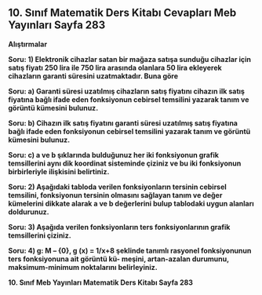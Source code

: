 ## 10. Sınıf Matematik Ders Kitabı Cevapları Meb Yayınları Sayfa 283

**Alıştırmalar**

**Soru: 1) Elektronik cihazlar satan bir mağaza satışa sunduğu cihazlar için satış fiyatı 250 lira ile 750 lira arasında olanlara 50 lira ekleyerek cihazların garanti süresini uzatmaktadır. Buna göre**

**Soru: a) Garanti süresi uzatılmış cihazların satış fiyatını cihazın ilk satış fiyatına bağlı ifade eden fonksiyonun cebirsel temsilini yazarak tanım ve görüntü kümesini bulunuz.**

**Soru: b) Cihazın ilk satış fiyatını garanti süresi uzatılmış satış fiyatına bağlı ifade eden fonksiyonun cebirsel temsilini yazarak tanım ve görüntü kümesini bulunuz.**

**Soru: c) a ve b şıklarında bulduğunuz her iki fonksiyonun grafik temsillerini aynı dik koordinat sisteminde çiziniz ve bu iki fonksiyonun birbirleriyle ilişkisini belirtiniz.**

**Soru: 2) Aşağıdaki tabloda verilen fonksiyonların tersinin cebirsel temsilini, fonksiyonun tersinin olmasını sağlayan tanım ve değer kümelerini dikkate alarak a ve b değerlerini bulup tablodaki uygun alanları doldurunuz.**

**Soru: 3) Aşağıda verilen fonksiyonların ters fonksiyonlarının grafik temsillerini çiziniz.**

**Soru: 4) g: M – {0}, g (x) = 1/x+8 şeklinde tanımlı rasyonel fonksiyonunun ters fonksiyonuna ait görüntü kü- meşini, artan-azalan durumunu, maksimum-minimum noktalarını belirleyiniz.**

**10. Sınıf Meb Yayınları Matematik Ders Kitabı Sayfa 283**